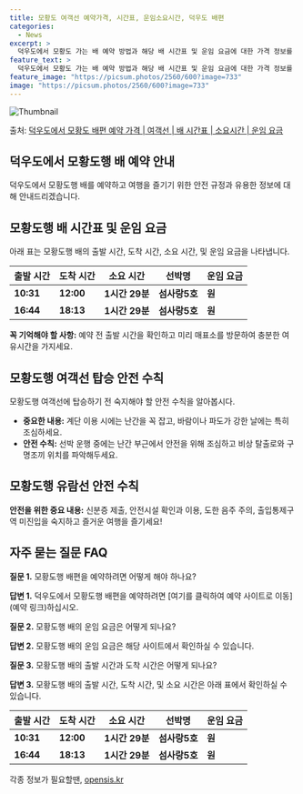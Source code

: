 ```yaml
---
title: 모황도 여객선 예약가격, 시간표, 운임소요시간, 덕우도 배편
categories:
  - News
excerpt: >
  덕우도에서 모황도 가는 배 예약 방법과 해당 배 시간표 및 운임 요금에 대한 가격 정보를 안내 드리겠습니다. 안전하고 재밋는 모황도행 여행을 위해 아래 정보 참고하시기 바랍니다. 모황도행 배편 예약하기 👈 클릭덕우도에서 모황도행 배 시간표출발 시간도착 시간소요 시간선박명요금10:3112:001시간 29분(구)섬사랑5호.원16:4418:131시간 29분(구)섬사랑5호.원모황도행 배편 예약하기 👈 클릭덕우도에서 모황도행 여객선 탑승 시 이용수칙덕우도에서 모황도행 여객선에 탑승하기 전 꼭 숙지해야 할 안전 수칙을 알아보겠습니다. 중요한 내용: 출발 시간을 확인하고 미리 매표소를 방문하여 충분한 여유시간을 가지세요. 수칙 5: 계단 이용 시에는 난간을 꼭 잡고, 바람이나 파도가 강한 날에는 특히 조심하세요. 안..
feature_text: >
  덕우도에서 모황도 가는 배 예약 방법과 해당 배 시간표 및 운임 요금에 대한 가격 정보를 안내 드리겠습니다. 안전하고 재밋는 모황도행 여행을 위해 아래 정보 참고하시기 바랍니다. 모황도행 배편 예약하기 👈 클릭덕우도에서 모황도행 배 시간표출발 시간도착 시간소요 시간선박명요금10:3112:001시간 29분(구)섬사랑5호.원16:4418:131시간 29분(구)섬사랑5호.원모황도행 배편 예약하기 👈 클릭덕우도에서 모황도행 여객선 탑승 시 이용수칙덕우도에서 모황도행 여객선에 탑승하기 전 꼭 숙지해야 할 안전 수칙을 알아보겠습니다. 중요한 내용: 출발 시간을 확인하고 미리 매표소를 방문하여 충분한 여유시간을 가지세요. 수칙 5: 계단 이용 시에는 난간을 꼭 잡고, 바람이나 파도가 강한 날에는 특히 조심하세요. 안..
feature_image: "https://picsum.photos/2560/600?image=733"
image: "https://picsum.photos/2560/600?image=733"
---
```


![Thumbnail](https://img1.daumcdn.net/thumb/R800x0/?scode=mtistory2&fname=https%3A%2F%2Fblog.kakaocdn.net%2Fdn%2Fby2Y7n%2FbtsHCUQXAIn%2FG2OCLEKoEnPiEXCokEza11%2Fimg.webp)

<p>출처: <a href="https://opensis.kr/entry/%EB%8D%95%EC%9A%B0%EB%8F%84%EC%97%90%EC%84%9C-%EB%AA%A8%ED%99%A9%EB%8F%84-%EB%B0%B0%ED%8E%B8-%EC%98%88%EC%95%BD-%EA%B0%80%EA%B2%A9-%EC%97%AC%EA%B0%9D%EC%84%A0-%EB%B0%B0-%EC%8B%9C%EA%B0%84%ED%91%9C-%EC%86%8C%EC%9A%94%EC%8B%9C%EA%B0%84-%EC%9A%B4%EC%9E%84-%EC%9A%94%EA%B8%88" rel="dofollow">덕우도에서 모황도 배편 예약 가격 | 여객선 | 배 시간표 | 소요시간 | 운임 요금</a> </p>

## 덕우도에서 모황도행 배 예약 안내

덕우도에서 모황도행 배를 예약하고 여행을 즐기기 위한 안전 규정과 유용한 정보에 대해 안내드리겠습니다.

## 모황도행 배 시간표 및 운임 요금

아래 표는 모황도행 배의 출발 시간, 도착 시간, 소요 시간, 및 운임 요금을 나타냅니다.

**출발 시간** | **도착 시간** | **소요 시간** | **선박명** | **운임 요금**  
---|---|---|---|---  
**10:31** | **12:00** | **1시간 29분** | **섬사랑5호** | **원**  
**16:44** | **18:13** | **1시간 29분** | **섬사랑5호** | **원**  
  
**꼭 기억해야 할 사항:** 예약 전 출발 시간을 확인하고 미리 매표소를 방문하여 충분한 여유시간을 가지세요.

## 모황도행 여객선 탑승 안전 수칙

모황도행 여객선에 탑승하기 전 숙지해야 할 안전 수칙을 알아봅시다.

  * **중요한 내용:** 계단 이용 시에는 난간을 꼭 잡고, 바람이나 파도가 강한 날에는 특히 조심하세요.
  * **안전 수칙:** 선박 운행 중에는 난간 부근에서 안전을 위해 조심하고 비상 탈출로와 구명조끼 위치를 파악해두세요.

## 모황도행 유람선 안전 수칙

**안전을 위한 중요 내용:** 신분증 제출, 안전시설 확인과 이용, 도한 음주 주의, 출입통제구역 미진입을 숙지하고 즐거운 여행을
즐기세요!

## 자주 묻는 질문 FAQ

**질문 1.** 모황도행 배편을 예약하려면 어떻게 해야 하나요?

**답변 1.** 덕우도에서 모황도행 배편을 예약하려면 [여기를 클릭하여 예약 사이트로 이동](예약 링크)하십시오.

**질문 2.** 모황도행 배의 운임 요금은 어떻게 되나요?

**답변 2.** 모황도행 배의 운임 요금은 해당 사이트에서 확인하실 수 있습니다.

**질문 3.** 모황도행 배의 출발 시간과 도착 시간은 어떻게 되나요?

**답변 3.** 모황도행 배의 출발 시간, 도착 시간, 및 소요 시간은 아래 표에서 확인하실 수 있습니다.

**출발 시간** | **도착 시간** | **소요 시간** | **선박명** | **운임 요금**  
---|---|---|---|---  
**10:31** | **12:00** | **1시간 29분** | **섬사랑5호** | **원**  
**16:44** | **18:13** | **1시간 29분** | **섬사랑5호** | **원**

 

각종 정보가 필요할땐, <a href="https://opensis.kr" rel="dofollow">opensis.kr</a>


